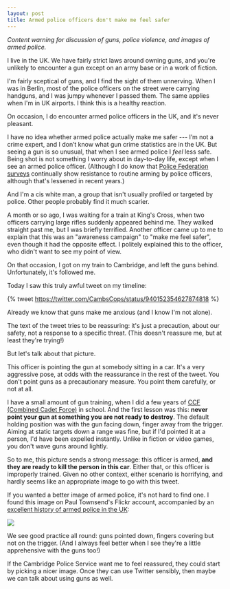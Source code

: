 ```yaml
---
layout: post
title: Armed police officers don't make me feel safer
---
```


*Content warning for discussion of guns, police violence, and images of armed police.*

I live in the UK.
We have fairly strict laws around owning guns, and you're unlikely to encounter a gun except on an army base or in a work of fiction.

I'm fairly sceptical of guns, and I find the sight of them unnerving.
When I was in Berlin, most of the police officers on the street were carrying handguns, and I was jumpy whenever I passed them.
The same applies when I'm in UK airports.
I think this is a healthy reaction.

On occasion, I do encounter armed police officers in the UK, and it's never pleasant.

I have no idea whether armed police actually make me safer --- I’m not a crime expert, and I don’t know what gun crime statistics are in the UK.
But seeing a gun is so unusual, that when I see armed police I *feel* less safe.
Being shot is not something I worry about in day-to-day life, except when I see an armed police officer.
(Although I do know that [Police Federation surveys][survey] continually show resistance to routine arming by police officers, although that's lessened in recent years.)

[survey]: http://www.polfed.org/newsroom/4954.aspx

And I'm a cis white man, a group that isn't usually profiled or targeted by police.
Other people probably find it much scarier.

A month or so ago, I was waiting for a train at King's Cross, when two officers carrying large rifles suddenly appeared behind me.
They walked straight past me, but I was briefly terrified.
Another officer came up to me to explain that this was an "awareness campaign" to "make me feel safer", even though it had the opposite effect.
I politely explained this to the officer, who didn't want to see my point of view.

On that occasion, I got on my train to Cambridge, and left the guns behind.
Unfortunately, it's followed me.

<!-- summary -->

Today I saw this truly awful tweet on my timeline:

{% tweet https://twitter.com/CambsCops/status/940152354627874818 %}

Already we know that guns make me anxious (and I know I'm not alone).

The text of the tweet tries to be reassuring: it's just a precaution, about our safety, not a response to a specific threat.
(This doesn't reassure me, but at least they're trying!)

But let's talk about that picture.

This officer is pointing the gun at somebody sitting in a car.
It's a very aggressive pose, at odds with the reassurance in the rest of the tweet.
You don't point guns as a precautionary measure.
You point them carefully, or not at all.

I have a small amount of gun training, when I did a few years of [CCF (Combined Cadet Force)][ccf] in school.
And the first lesson was this: **never point your gun at something you are not ready to destroy**.
The default holding position was with the gun facing down, finger away from the trigger.
Aiming at static targets down a range was fine, but if I'd pointed it at a person, I'd have been expelled instantly.
Unlike in fiction or video games, you don't wave guns around lightly.

So to me, this picture sends a strong message: this officer is armed, **and they are ready to kill the person in this car**.
Either that, or this officer is improperly trained.
Given no other context, either scenario is horrifying, and hardly seems like an appropriate image to go with this tweet.

If you wanted a better image of armed police, it's not hard to find one.
I found this image on Paul Townsend's Flickr account, accompanied by an [excellent history of armed police in the UK][flickr]:

![](/images/2017/armed_police.jpg)

We see good practice all round: guns pointed down, fingers covering but not on the trigger.
(And I always feel better when I see they're a little apprehensive with the guns too!)

If the Cambridge Police Service want me to feel reassured, they could start by picking a nicer image.
Once they can use Twitter sensibly, then maybe we can talk about using guns as well.

[ccf]: https://en.wikipedia.org/wiki/Combined_Cadet_Force
[flickr]: https://www.flickr.com/photos/brizzlebornandbred/5742583484
